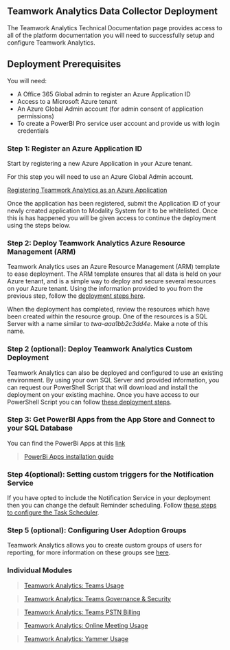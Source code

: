 ## Teamwork Analytics Data Collector Deployment

The Teamwork Analytics Technical Documentation page provides access to all of the platform documentation you will need to successfully setup and configure Teamwork Analytics.

## Deployment Prerequisites

You will need:

- A Office 365 Global admin to register an Azure Application ID
- Access to a Microsoft Azure tenant
- An Azure Global Admin account (for admin consent of application permissions)
- To create a PowerBI Pro service user account and provide us with login credentials

### Step 1: Register an Azure Application ID

Start by registering a new Azure Application in your Azure tenant. 

For this step you will need to use an Azure Global Admin account. 

[Registering Teamwork Analytics as an Azure Application](registerapplication.md)

Once the application has been registered, submit the Application ID of your newly created application to Modality System for it to be whitelisted. Once this is has happened you will be given access to continue the deployment using the steps below.

### Step 2: Deploy Teamwork Analytics Azure Resource Management (ARM)

Teamwork Analytics uses an Azure Resource Management (ARM) template to ease deployment. The ARM template ensures that all data is held on your Azure tenant, and is a simple way to deploy and secure several resources on your Azure tenant. Using the information provided to you from the previous step, follow the [deployment steps here](deploytwa.md).

When the deployment has completed, review the resources which have been created within the resource group. One of the resources is a SQL Server with a name similar to *twa-aaa1bb2c3dd4e*. Make a note of this name.

### Step 2 (optional): Deploy Teamwork Analytics Custom Deployment

Teamwork Analytics can also be deployed and configured to use an existing environment. By using your own SQL Server and provided information, you can request our PowerShell Script that will download and install the deployment on your existing machine. Once you have access to our PowerShell Script you can follow [these deployment steps](customDeploytwa).

### Step 3: Get PowerBI Apps from the App Store and Connect to your SQL Database

You can find the PowerBi Apps at this [link](https://modalitysoftware.com/twa) 

>[PowerBi Apps installation guide](PowerBIAppsAdminInstallGuide.md)

### Step 4(optional): Setting custom triggers for the Notification Service

If you have opted to include the Notification Service in your deployment then you can change the default Reminder scheduling. Follow [these steps to configure the Task Scheduler](NotificationTaskScheduling.md).

### Step 5 (optional): Configuring User Adoption Groups

Teamwork Analytics allows you to create custom groups of users for reporting, for more information on these groups see [here](UserAdoptionGroups.md).

### Individual Modules
>[Teamwork Analytics: Teams Usage](ModalityTeamsUsage.md)

>[Teamwork Analytics: Teams Governance & Security](ModalityTeamsGovernanceAndSecurity.md)

>[Teamwork Analytics: Teams PSTN Billing](ModalityPSTNBilling.md)

>[Teamwork Analytics: Online Meeting Usage](ModalityOnlineMeetingUsage.md)

>[Teamwork Analytics: Yammer Usage](ModalityYammerUsage.md)
